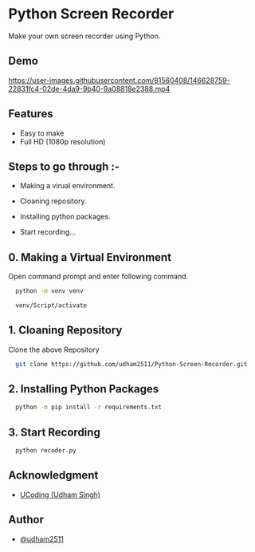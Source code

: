 # Python Screen Recorder
Make your own screen recorder using Python.
## Demo
https://user-images.githubusercontent.com/81560408/146628759-22831fc4-02de-4da9-9b40-9a08818e2388.mp4

## Features

- Easy to make
- Full HD (1080p resolution)
## Steps to go through :-

- Making a virual environment.

- Cloaning repository.

- Installing python packages.

- Start recording...

  
## 0. Making a Virtual Environment

Open command prompt and enter following command.

```bash
  python -m venv venv
```
```bash
  venv/Script/activate
```

## 1. Cloaning Repository

Clone the above Repository

```bash
  git clone https://github.com/udham2511/Python-Screen-Recorder.git
```

## 2. Installing Python Packages

```bash
  python -m pip install -r requirements.txt
```

## 3. Start Recording

```bash
  python recoder.py
```

  
## Acknowledgment

 - [UCoding (Udham Singh)](https://www.youtube.com/channel/UC3uG3Ln2qlfNVAQQHViRL-Q)
## Author

- [@udham2511](https://github.com/udham2511)

  

